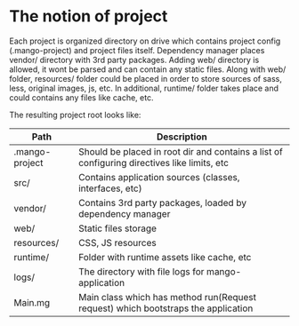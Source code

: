 # The notion of project

Each project is organized directory on drive which contains project config (.mango-project) and project files itself. 
Dependency manager places vendor/ directory with 3rd party packages. Adding web/ directory is allowed, it wont be parsed
and can contain any static files. Along with web/ folder, resources/ folder could be placed in order to store sources of
sass, less, original images, js, etc. In additional, runtime/ folder takes place and could contains any files like cache, etc.

The resulting project root looks like:

| Path                   | Description                                                                                 |
| ---------------------- | ------------------------------------------------------------------------------------------- |
| .mango-project         | Should be placed in root dir and contains a list of configuring directives like limits, etc |
| src/                   | Contains application sources (classes, interfaces, etc)                                     |
| vendor/                | Contains 3rd party packages, loaded by dependency manager                                   |
| web/                   | Static files storage                                                                        |
| resources/             | CSS, JS resources                                                                           |
| runtime/               | Folder with runtime assets like cache, etc                                                  |
| logs/                  | The directory with file logs for mango-application                                          |
| Main.mg                | Main class which has method run(Request request) which bootstraps the application           |